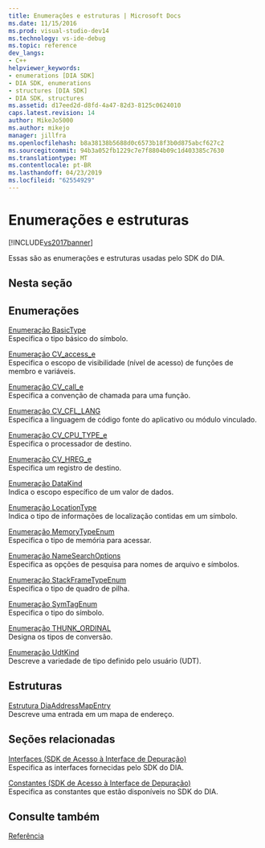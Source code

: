 ```yaml
---
title: Enumerações e estruturas | Microsoft Docs
ms.date: 11/15/2016
ms.prod: visual-studio-dev14
ms.technology: vs-ide-debug
ms.topic: reference
dev_langs:
- C++
helpviewer_keywords:
- enumerations [DIA SDK]
- DIA SDK, enumerations
- structures [DIA SDK]
- DIA SDK, structures
ms.assetid: d17eed2d-d8fd-4a47-82d3-8125c0624010
caps.latest.revision: 14
author: MikeJo5000
ms.author: mikejo
manager: jillfra
ms.openlocfilehash: b8a38138b5688d0c6573b18f3b0d875abcf627c2
ms.sourcegitcommit: 94b3a052fb1229c7e7f8804b09c1d403385c7630
ms.translationtype: MT
ms.contentlocale: pt-BR
ms.lasthandoff: 04/23/2019
ms.locfileid: "62554929"
---
```

# <a name="enumerations-and-structures"></a>Enumerações e estruturas
[!INCLUDE[vs2017banner](../../includes/vs2017banner.md)]

Essas são as enumerações e estruturas usadas pelo SDK do DIA.  
  
## <a name="in-this-section"></a>Nesta seção  
  
## <a name="enumerations"></a>Enumerações  
 [Enumeração BasicType](../../debugger/debug-interface-access/basictype.md)  
 Especifica o tipo básico do símbolo.  
  
 [Enumeração CV_access_e](../../debugger/debug-interface-access/cv-access-e.md)  
 Especifica o escopo de visibilidade (nível de acesso) de funções de membro e variáveis.  
  
 [Enumeração CV_call_e](../../debugger/debug-interface-access/cv-call-e.md)  
 Especifica a convenção de chamada para uma função.  
  
 [Enumeração CV_CFL_LANG](../../debugger/debug-interface-access/cv-cfl-lang.md)  
 Especifica a linguagem de código fonte do aplicativo ou módulo vinculado.  
  
 [Enumeração CV_CPU_TYPE_e](../../debugger/debug-interface-access/cv-cpu-type-e.md)  
 Especifica o processador de destino.  
  
 [Enumeração CV_HREG_e](../../debugger/debug-interface-access/cv-hreg-e.md)  
 Especifica um registro de destino.  
  
 [Enumeração DataKind](../../debugger/debug-interface-access/datakind.md)  
 Indica o escopo específico de um valor de dados.  
  
 [Enumeração LocationType](../../debugger/debug-interface-access/locationtype.md)  
 Indica o tipo de informações de localização contidas em um símbolo.  
  
 [Enumeração MemoryTypeEnum](../../debugger/debug-interface-access/memorytypeenum.md)  
 Especifica o tipo de memória para acessar.  
  
 [Enumeração NameSearchOptions](../../debugger/debug-interface-access/namesearchoptions.md)  
 Especifica as opções de pesquisa para nomes de arquivo e símbolos.  
  
 [Enumeração StackFrameTypeEnum](../../debugger/debug-interface-access/stackframetypeenum.md)  
 Especifica o tipo de quadro de pilha.  
  
 [Enumeração SymTagEnum](../../debugger/debug-interface-access/symtagenum.md)  
 Especifica o tipo do símbolo.  
  
 [Enumeração THUNK_ORDINAL](../../debugger/debug-interface-access/thunk-ordinal.md)  
 Designa os tipos de conversão.  
  
 [Enumeração UdtKind](../../debugger/debug-interface-access/udtkind.md)  
 Descreve a variedade de tipo definido pelo usuário (UDT).  
  
## <a name="structures"></a>Estruturas  
 [Estrutura DiaAddressMapEntry](../../debugger/debug-interface-access/diaaddressmapentry.md)  
 Descreve uma entrada em um mapa de endereço.  
  
## <a name="related-sections"></a>Seções relacionadas  
 [Interfaces (SDK de Acesso à Interface de Depuração)](../../debugger/debug-interface-access/interfaces-debug-interface-access-sdk.md)  
 Especifica as interfaces fornecidas pelo SDK do DIA.  
  
 [Constantes (SDK de Acesso à Interface de Depuração)](../../debugger/debug-interface-access/constants-debug-interface-access-sdk.md)  
 Especifica as constantes que estão disponíveis no SDK do DIA.  
  
## <a name="see-also"></a>Consulte também  
 [Referência](../../debugger/debug-interface-access/debug-interface-access-sdk-reference.md)
